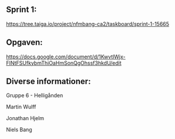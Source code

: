 ## Sprint 1:
https://tree.taiga.io/project/nfmbang-ca2/taskboard/sprint-1-15665

## Opgaven: 
https://docs.google.com/document/d/1KwvtlWjx-FINtFSUfkybmThiOaHmSonQgOhssf3hkdU/edit


## Diverse informationer:
Gruppe 6 - Helligånden

Martin Wulff

Jonathan Hjelm

Niels Bang
